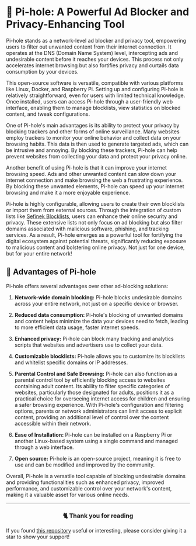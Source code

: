 <!-- [[> SEO
###### Title: What is Pi-hole (domain blocker) and what are its advantages?
###### Description: Pi-hole: DNS-Level blocking for faster browsing and enhanced privacy in your network. Install on Linux or Raspberry Pi. Say goodbye to annoying content! 
###### Tags: pi-hole, adblocker, privacy tool, dns-level blocking, faster browsing, enhanced privacy, linux, docker, raspberry pi, annoying content, online security, malware protection, web filtering, internet speed, network-wide blocking, custom blocklists, parental control, safe browsing, open source, tracking protection
###### Canonical: /viewer/info/What_is_Pi-hole
]]> -->

# 🍒 Pi-hole: A Powerful Ad Blocker and Privacy-Enhancing Tool
Pi-hole stands as a network-level ad blocker and privacy tool, empowering users to filter out unwanted content from their internet connection.
It operates at the DNS (Domain Name System) level, intercepting ads and undesirable content before it reaches your devices.
This process not only accelerates internet browsing but also fortifies privacy and curtails data consumption by your devices.

This open-source software is versatile, compatible with various platforms like Linux, Docker, and Raspberry Pi.
Setting up and configuring Pi-hole is relatively straightforward, even for users with limited technical knowledge.
Once installed, users can access Pi-hole through a user-friendly web interface, enabling them to manage blocklists, view statistics on blocked content, and tweak configurations.

One of Pi-hole's main advantages is its ability to protect your privacy by blocking trackers and other forms of online surveillance.
Many websites employ trackers to monitor your online behavior and collect data on your browsing habits.
This data is then used to generate targeted ads, which can be intrusive and annoying.
By blocking these trackers, Pi-hole can help prevent websites from collecting your data and protect your privacy online.

Another benefit of using Pi-hole is that it can improve your internet browsing speed.
Ads and other unwanted content can slow down your internet connection and make browsing the web a frustrating experience.
By blocking these unwanted elements, Pi-hole can speed up your internet browsing and make it a more enjoyable experience.

Pi-hole is highly configurable, allowing users to create their own blocklists or import them from external sources.
Through the integration of custom lists like [Sefinek Blocklists](https://blocklists.sefinek.net), users can enhance their online security and privacy.
These extensive lists not only focus on ad blocking but also filter domains associated with malicious software, phishing, and tracking services.
As a result, Pi-hole emerges as a powerful tool for fortifying the digital ecosystem against potential threats, significantly reducing exposure to malicious content and bolstering online privacy.
Not just for one device, but for your entire network!

## 🚀 Advantages of Pi-hole
Pi-hole offers several advantages over other ad-blocking solutions:

1. **Network-wide domain blocking:**
   Pi-hole blocks undesirable domains across your entire network, not just on a specific device or browser.

2. **Reduced data consumption:**
   Pi-hole's blocking of unwanted domains and content helps minimize the data your devices need to fetch,
   leading to more efficient data usage, faster internet speeds.

3. **Enhanced privacy:**
   Pi-hole can block many tracking and analytics scripts that websites and advertisers use to collect your data.

4. **Customizable blocklists:**
   Pi-hole allows you to customize its blocklists and whitelist specific domains or IP addresses.

5. **Parental Control and Safe Browsing:**
   Pi-hole can also function as a parental control tool by efficiently blocking access to websites containing adult content.
   Its ability to filter specific categories of websites, particularly those designated for adults,
   positions it as a practical choice for overseeing internet access for children and ensuring a safer browsing experience. With Pi-hole's configuration and filtering options, parents or network administrators can limit access to explicit content, providing an additional level of control over the content accessible within their network.

6. **Ease of Installation:**
   Pi-hole can be installed on a Raspberry Pi or another Linux-based system using a single command and managed through a web interface.

7. **Open source:**
   Pi-hole is an open-source project, meaning it is free to use and can be modified and improved by the community.

Overall, Pi-hole is a versatile tool capable of blocking undesirable domains and providing functionalities such as enhanced privacy, improved performance,
and customizable control over your network's content, making it a valuable asset for various online needs.


<hr>
<h3 align="center">🐈 Thank you for reading</h3>
If you found <a href="https://github.com/sefinek24/Sefinek-Blocklist-Collection" target="_blank" title="sefinek24/Sefinek-Blocklist-Collection">this repository</a> useful or interesting, please consider giving it a star to show your support!